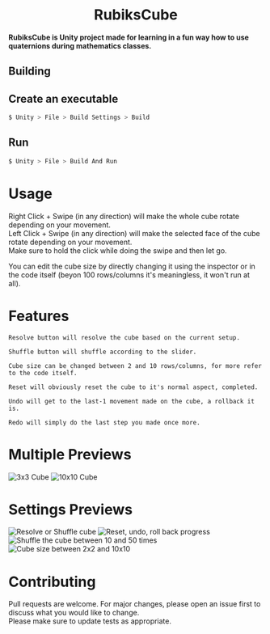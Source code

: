<div align="center">

# RubiksCube
</div>

**RubiksCube is Unity project made for learning in a fun way how to use quaternions during mathematics classes.**<br/>

## Building
## Create an executable
```sh
$ Unity > File > Build Settings > Build
```
## Run
```sh
$ Unity > File > Build And Run
```

# Usage
Right Click + Swipe (in any direction) will make the whole cube rotate depending on your movement.<br/>
Left Click + Swipe (in any direction) will make the selected face of the cube rotate depending on your movement.<br/>
Make sure to hold the click while doing the swipe and then let go.<br/>

You can edit the cube size by directly changing it using the inspector or in the code itself (beyon 100 rows/columns it's meaningless, it won't run at all).<br/>

# Features
```
Resolve button will resolve the cube based on the current setup.

Shuffle button will shuffle according to the slider.

Cube size can be changed between 2 and 10 rows/columns, for more refer to the code itself.

Reset will obviously reset the cube to it's normal aspect, completed.

Undo will get to the last-1 movement made on the cube, a rollback it is.

Redo will simply do the last step you made once more.
```

# Multiple Previews
![](screenshots/cube.png?raw=true "3x3 Cube")
![](screenshots/cube10.png?raw=true "10x10 Cube")

# Settings Previews
![](screenshots/cubeActions.png?raw=true "Resolve or Shuffle cube")
![](screenshots/cubeRestart.png?raw=true "Reset, undo, roll back progress")
![](screenshots/cubeShuffle.png?raw=true "Shuffle the cube between 10 and 50 times")
![](screenshots/cubeSize.png?raw=true "Cube size between 2x2 and 10x10")

# Contributing
Pull requests are welcome. For major changes, please open an issue first to discuss what you would like to change.<br/>
Please make sure to update tests as appropriate.<br/>